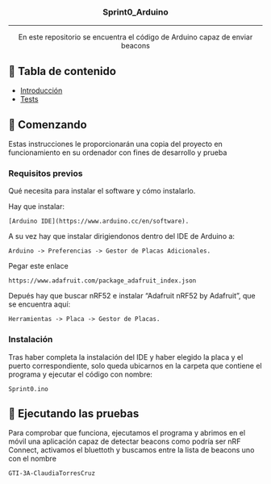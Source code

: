 <h3 align = "center"> Sprint0_Arduino </h3>

---
<p align = "center"> En este repositorio se encuentra el código de Arduino capaz de enviar beacons
    <br>
</p>

## 📝 Tabla de contenido

- [Introducción](#Getting_started)
- [Tests](#tests)

## 🏁 Comenzando <a name = "getting_started"> </a>

Estas instrucciones le proporcionarán una copia del proyecto en funcionamiento en su ordenador con fines de desarrollo y prueba

### Requisitos previos

Qué necesita para instalar el software y cómo instalarlo.

Hay que instalar:

```
[Arduino IDE](https://www.arduino.cc/en/software).
```

A su vez hay que instalar dirigiendonos dentro del IDE de Arduino a:
```
Arduino -> Preferencias -> Gestor de Placas Adicionales. 
```
Pegar este enlace

```
https://www.adafruit.com/package_adafruit_index.json
```
Depués hay que buscar nRF52 e instalar “Adafruit nRF52 by Adafruit”, que se encuentra aquí:
```
Herramientas -> Placa -> Gestor de Placas.
```

### Instalación

Tras haber completa la instalación del IDE y haber elegido la placa y el puerto correspondiente, solo queda ubicarnos en la carpeta que contiene el programa y ejecutar el código con nombre:

```
Sprint0.ino
```

## 🔧 Ejecutando las pruebas <a name = "tests"> </a>

Para comprobar que funciona, ejecutamos el programa y abrimos en el móvil una aplicación capaz de detectar beacons como podría ser nRF Connect, activamos el bluettoth y buscamos entre la lista de beacons uno con el nombre

```
GTI-3A-ClaudiaTorresCruz
```
